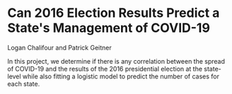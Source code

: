 # Can 2016 Election Results Predict a State's Management of COVID-19 
Logan Chalifour and Patrick Geitner

In this project, we determine if there is any correlation between the spread of COVID-19 and the results of the 2016
presidential election at the state-level while also fitting a logistic model to predict the number of cases for each state.
